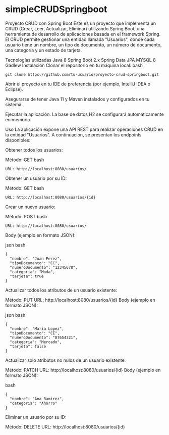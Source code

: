 # simpleCRUDSpringboot
Proyecto CRUD con Spring Boot
Este es un proyecto que implementa un CRUD (Crear, Leer, Actualizar, Eliminar) utilizando Spring Boot, una herramienta de desarrollo de aplicaciones basada en el framework Spring. El CRUD permite gestionar una entidad llamada "Usuarios", donde cada usuario tiene un nombre, un tipo de documento, un número de documento, una categoría y un estado de tarjeta.

Tecnologías utilizadas
Java 8
Spring Boot 2.x
Spring Data JPA
MYSQL 8
Gadlew
Instalación
Clonar el repositorio en tu máquina local:
bash
```
git clone https://github.com/tu-usuario/proyecto-crud-springboot.git
```
Abrir el proyecto en tu IDE de preferencia (por ejemplo, IntelliJ IDEA o Eclipse).

Asegurarse de tener Java 11 y Maven instalados y configurados en tu sistema.

Ejecutar la aplicación. La base de datos H2 se configurará automáticamente en memoria.

Uso
La aplicación expone una API REST para realizar operaciones CRUD en la entidad "Usuarios". A continuación, se presentan los endpoints disponibles:

Obtener todos los usuarios:

Método: GET
bash 
```
URL: http://localhost:8080/usuarios/
```
Obtener un usuario por su ID:

Método: GET
bash 
```
URL: http://localhost:8080/usuarios/{id}
```
Crear un nuevo usuario:

Método: POST
bash 
```
URL: http://localhost:8080/usuarios/
```
Body (ejemplo en formato JSON):

json
bash
```
{
  "nombre": "Juan Perez",
  "tipoDocumento": "CC",
  "numeroDocumento": "12345678",
  "categoria": "Moda",
  "tarjeta": true
}

```


Actualizar todos los atributos de un usuario existente:

Método: PUT
URL: http://localhost:8080/usuarios/{id}
Body (ejemplo en formato JSON):

json
bash
```
{
  "nombre": "Maria Lopez",
  "tipoDocumento": "CE",
  "numeroDocumento": "87654321",
  "categoria": "Mercado",
  "tarjeta": false
}

```

Actualizar solo atributos no nulos de un usuario existente:

Método: PATCH
URL: http://localhost:8080/usuarios/{id}
Body (ejemplo en formato JSON):

bash 
```
{
  "nombre": "Ana Ramirez",
  "categoria": "Ahorro"
}

``` 
Eliminar un usuario por su ID:

Método: DELETE
URL: http://localhost:8080/usuarios/{id}
